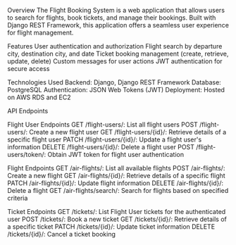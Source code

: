 Overview
The Flight Booking System is a web application that allows users to search for flights, book tickets, and manage their bookings. Built with Django REST Framework, this application offers a seamless user experience for flight management.

Features
User authentication and authorization
Flight search by departure city, destination city, and date
Ticket booking management (create, retrieve, update, delete)
Custom messages for user actions
JWT authentication for secure access

Technologies Used
Backend: Django, Django REST Framework
Database: PostgreSQL
Authentication: JSON Web Tokens (JWT)
Deployment: Hosted on AWS RDS and EC2

API Endpoints

Flight User Endpoints
GET /flight-users/: List all flight users
POST /flight-users/: Create a new flight user
GET /flight-users/{id}/: Retrieve details of a specific flight user
PATCH /flight-users/{id}/: Update a flight user's information
DELETE /flight-users/{id}/: Delete a flight user
POST /flight-users/token/: Obtain JWT token for flight user authentication

Flight Endpoints
GET /air-flights/: List all available flights
POST /air-flights/: Create a new flight
GET /air-flights/{id}/: Retrieve details of a specific flight
PATCH /air-flights/{id}/: Update flight information
DELETE /air-flights/{id}/: Delete a flight
GET /air-flights/search/: Search for flights based on specified criteria

Ticket Endpoints
GET /tickets/: List Flight User tickets for the authenticated user
POST /tickets/: Book a new ticket
GET /tickets/{id}/: Retrieve details of a specific ticket
PATCH /tickets/{id}/: Update ticket information
DELETE /tickets/{id}/: Cancel a ticket booking

